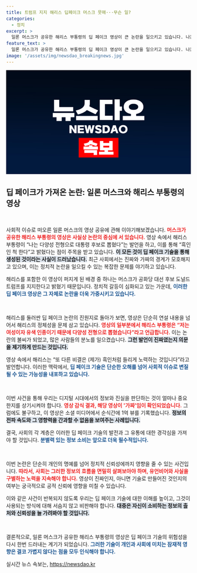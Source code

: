 ```yaml
---
title: 트럼프 지지 해리스 딥페이크 머스크 뭇매···무슨 일?
categories:
  - 정치
excerpt: >
  일론 머스크가 공유한 해리스 부통령의 딥 페이크 영상이 큰 논란을 일으키고 있습니다. 나는 다양성 전형으로 뽑혔다는 충격적 발언과 함께, 머스크의 정치적 의도가 드러났습니다. 클릭할 준비 되셨나요?
feature_text: >
  일론 머스크가 공유한 해리스 부통령의 딥 페이크 영상이 큰 논란을 일으키고 있습니다. 나는 다양성 전형으로 뽑혔다는 충격적 발언과 함께, 머스크의 정치적 의도가 드러났습니다. 클릭할 준비 되셨나요?
image: '/assets/img/newsdao_breakingnews.jpg'
---
```


<p><img src="/assets/img/newsdao_breakingnews.jpg" alt="bookingtag 속보" /></p>

<h2 data-ke-size="size26">딥 페이크가 가져온 논란: 일론 머스크와 해리스 부통령의 영상</h2>

<p data-ke-size="size16">&nbsp;</p>

<p>사회적 이슈로 떠오른 일론 머스크의 영상 공유에 관해 이야기해보겠습니다. <b><span style="color: #ee2323;">머스크가 공유한 해리스 부통령의 영상은 사실상 논란의 중심에 서 있습니다.</span></b> 영상 속에서 해리스 부통령이 “나는 다양성 전형으로 대통령 후보로 뽑혔다”는 발언을 하고, 이를 통해 “흑인인 척 한다”고 밝혔다는 점이 주목을 받고 있습니다. <b><span style="background-color: #21538527;">이 모든 것이 딥 페이크 기술을 통해 생성된 것이라는 사실이 드러났습니다.</span></b> 최근 사회에서는 진짜와 가짜의 경계가 모호해지고 있으며, 이는 정치적 논란을 일으킬 수 있는 복잡한 문제를 야기하고 있습니다.</p>

<p>해리스를 포함한 이 영상이 퍼지게 된 배경 중 하나는 머스크가 공화당 대선 후보 도널드 트럼프를 지지한다고 밝혔기 때문입니다. 정치적 갈등이 심화되고 있는 가운데, <b><span style="color: #1a5490;">이러한 딥 페이크 영상은 그 자체로 논란을 더욱 가중시키고 있습니다.</span></b> </p>

<p data-ke-size="size16">&nbsp;</p>

<p>해리스를 둘러싼 딥 페이크 논란의 진원지로 돌아가 보면, 영상은 단순히 연설 내용을 넘어서 해리스의 정체성을 문제 삼고 있습니다. <b><span style="color: #ee2323;">영상의 일부분에서 해리스 부통령은 “저는 여성이자 유색 인종이기 때문에 다양성 전형으로 뽑혔습니다”라고 언급합니다.</span></b> 이는 논란의 불씨가 되었고, 많은 사람들의 분노를 일으켰습니다. <b><span style="background-color: #21538527;">그런 발언이 진짜였는지 의문을 제기하게 만드는 것입니다.</span></b></p>

<p>영상 속에서 해리스는 “또 다른 비결은 (제가) 흑인처럼 들리게 노력하는 것입니다”라고 발언합니다. 이러한 맥락에서, <b><span style="color: #1a5490;">딥 페이크 기술은 단순한 오해를 넘어 사회적 이슈로 변질될 수 있는 가능성을 내포하고 있습니다.</span></b> </p>

<p data-ke-size="size16">&nbsp;</p>

<p>이번 사건을 통해 우리는 디지털 시대에서의 정보와 진실을 판단하는 것이 얼마나 중요한지를 상기시켜야 합니다. <b><span style="color: #ee2323;">영상 감식 결과, 해당 영상이 '가짜'임이 확인되었습니다.</span></b> 그럼에도 불구하고, 이 영상은 소셜 미디어에서 순식간에 1억 뷰를 기록했습니다. <b><span style="background-color: #21538527;">정보의 전파 속도와 그 영향력을 간과할 수 없음을 보여주는 사례입니다.</span></b></p>

<p>결국, 사회의 각 계층은 이러한 딥 페이크 기술의 발전과 그 유통에 대한 경각심을 가져야 할 것입니다. <b><span style="color: #1a5490;">분별력 있는 정보 소비는 앞으로 더욱 필수적입니다.</span></b></p>

<p data-ke-size="size16">&nbsp;</p>

<p>이번 논란은 단순히 개인의 명예를 넘어 정치적 신뢰성에까지 영향을 줄 수 있는 사건입니다. <b><span style="color: #ee2323;">따라서, 사회는 그러한 정보의 흐름을 면밀히 살펴보아야 하며, 유언비어와 사실을 구별하는 노력을 지속해야 합니다.</span></b> 영상이 진짜인지, 아니면 기술로 만들어진 것인지의 여부는 궁극적으로 공적 신뢰에 영향을 미칠 수 있습니다.</p>

<p>이와 같은 사건이 반복되지 않도록 우리는 딥 페이크 기술에 대한 이해를 높이고, 그것이 사용되는 방식에 대해 서슴지 않고 비판해야 합니다. <b><span style="background-color: #21538527;">대중은 자신이 소비하는 정보의 출처와 신뢰성을 늘 가려봐야 할 것입니다.</span></b> </p>

<p data-ke-size="size16">&nbsp;</p>

<p>결론적으로, 일론 머스크가 공유한 해리스 부통령의 영상은 딥 페이크 기술의 위험성을 다시 한번 드러내는 계기가 되었습니다. <b><span style="color: #1a5490;">그러한 기술이 개인과 사회에 미치는 잠재적 영향은 결코 가볍지 않다는 점을 모두 인식해야 합니다.</span></b> </p>
실시간 뉴스 속보는, <a href="https://newsdao.kr" rel="dofollow">https://newsdao.kr</a>


